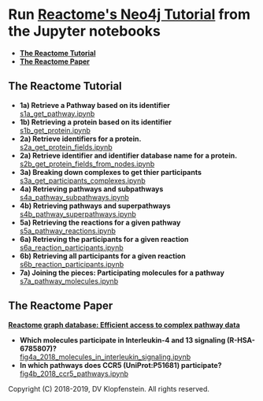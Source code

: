 # Run [**Reactome's Neo4j Tutorial**](https://reactome.org/dev/graph-database/extract-participating-molecules) from the Jupyter notebooks

  * [**The Reactome Tutorial**](#the-reactome-tutorial)
  * [**The Reactome Paper**](#the-reactome-paper)

## The Reactome Tutorial

  * **1a) Retrieve a Pathway based on its identifier**    
    [s1a_get_pathway.ipynb](s1a_get_pathway.ipynb)
  * **1b) Retrieving a protein based on its identifier**    
    [s1b_get_protein.ipynb](s1b_get_protein.ipynb)
  * **2a) Retrieve identifiers for a protein.**    
    [s2a_get_protein_fields.ipynb](s2a_get_protein_fields.ipynb)
  * **2a) Retrieve identifier and identifier database name for a protein.**    
    [s2b_get_protein_fields_from_nodes.ipynb](s2b_get_protein_fields_from_nodes.ipynb)
  * **3a) Breaking down complexes to get thier participants**    
    [s3a_get_participants_complexes.ipynb](s3a_get_participants_complexes.ipynb)
  * **4a) Retrieving pathways and subpathways**    
    [s4a_pathway_subpathways.ipynb](s4a_pathway_subpathways.ipynb)
  * **4b) Retrieving pathways and superpathways**    
    [s4b_pathway_superpathways.ipynb](s4b_pathway_superpathways.ipynb)
  * **5a) Retrieving the reactions for a given pathway**    
    [s5a_pathway_reactions.ipynb](s5a_pathway_reactions.ipynb)
  * **6a) Retrieving the participants for a given reaction**    
    [s6a_reaction_participants.ipynb](s6a_reaction_participants.ipynb)
  * **6b) Retrieving all participants for a given reaction**    
    [s6b_reaction_participants.ipynb](s6b_reaction_participants.ipynb)
  * **7a) Joining the pieces: Participating molecules for a pathway**    
    [s7a_pathway_molecules.ipynb](s7a_pathway_molecules.ipynb)


## The Reactome Paper
[**Reactome graph database: Efficient access to complex pathway data**](https://journals.plos.org/ploscompbiol/article?id=10.1371/journal.pcbi.1005968)

  * **Which molecules participate in Interleukin-4 and 13 signaling (R-HSA-6785807)?**    
    [fig4a_2018_molecules_in_interleukin_signaling.ipynb](fig4a_2018_molecules_in_interleukin_signaling.ipynb)
  * **In which pathways does CCR5 (UniProt:P51681) participate?**    
    [fig4b_2018_ccr5_pathways.ipynb](fig4b_2018_ccr5_pathways.ipynb)


Copyright (C) 2018-2019, DV Klopfenstein. All rights reserved.
